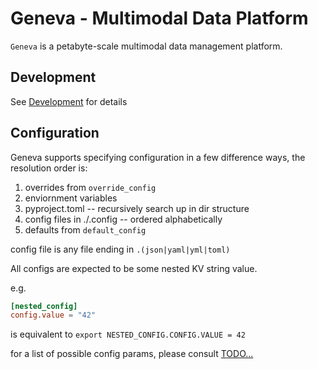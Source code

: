 # Geneva - Multimodal Data Platform

`Geneva` is a petabyte-scale multimodal data management platform.

## Development

See [Development](./DEVELOPMENT.md) for details


## Configuration

Geneva supports specifying configuration in a few difference ways, the resolution order is:

1. overrides from `override_config`
2. enviornment variables
3. pyproject.toml -- recursively search up in dir structure
4. config files in ./.config -- ordered alphabetically
5. defaults from `default_config`

config file is any file ending in `.(json|yaml|yml|toml)`

All configs are expected to be some nested KV string value.

e.g.

```toml
[nested_config]
config.value = "42"
```
is equivalent to `export NESTED_CONFIG.CONFIG.VALUE = 42`

for a list of possible config params, please consult [TODO...](.)
